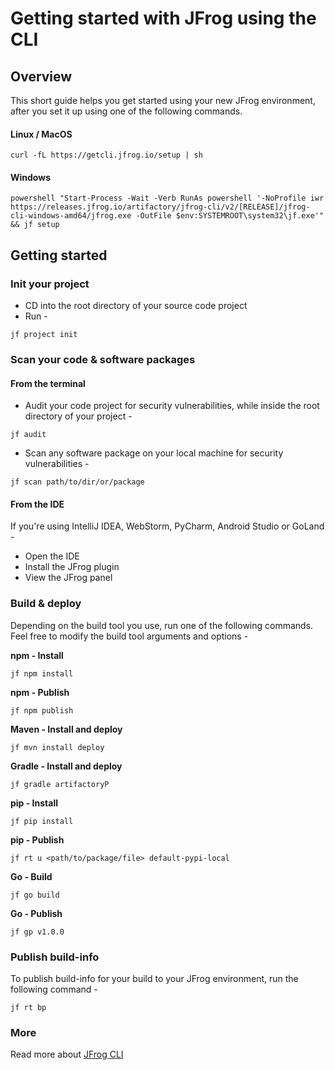 # Getting started with JFrog using the CLI

## Overview
This short guide helps you get started using your new JFrog environment, after you set it up using one of the following commands.

#### Linux / MacOS
```
curl -fL https://getcli.jfrog.io/setup | sh
```

#### Windows
```
powershell "Start-Process -Wait -Verb RunAs powershell '-NoProfile iwr https://releases.jfrog.io/artifactory/jfrog-cli/v2/[RELEASE]/jfrog-cli-windows-amd64/jfrog.exe -OutFile $env:SYSTEMROOT\system32\jf.exe'" && jf setup
```

## Getting started

### Init your project
* CD into the root directory of your source code project
* Run -
```
jf project init
```

### Scan your code & software packages
#### From the terminal
* Audit your code project for security vulnerabilities, while inside the root directory of your project -
```
jf audit
```
* Scan any software package on your local machine for security vulnerabilities - 
```
jf scan path/to/dir/or/package
```

#### From the IDE
If you're using IntelliJ IDEA, WebStorm, PyCharm, Android Studio or GoLand - 
* Open the IDE
* Install the JFrog plugin
* View the JFrog panel

### Build & deploy
Depending on the build tool you use, run one of the following commands. Feel free to modify the build tool arguments and options - 

**npm - Install**
```
jf npm install
```

**npm - Publish**
```
jf npm publish
```

**Maven - Install and deploy**
```
jf mvn install deploy
```

**Gradle - Install and deploy**
```
jf gradle artifactoryP
```

**pip - Install**
```
jf pip install
```

**pip - Publish**
```
jf rt u <path/to/package/file> default-pypi-local
```

**Go - Build**
```
jf go build
```

**Go - Publish**
```
jf gp v1.0.0
```

### Publish build-info
To publish build-info for your build to your JFrog environment, run the following command - 
```
jf rt bp
```

### More
Read more about [JFrog CLI](https://www.jfrog.com/confluence/display/CLI/JFrog+CLI)

